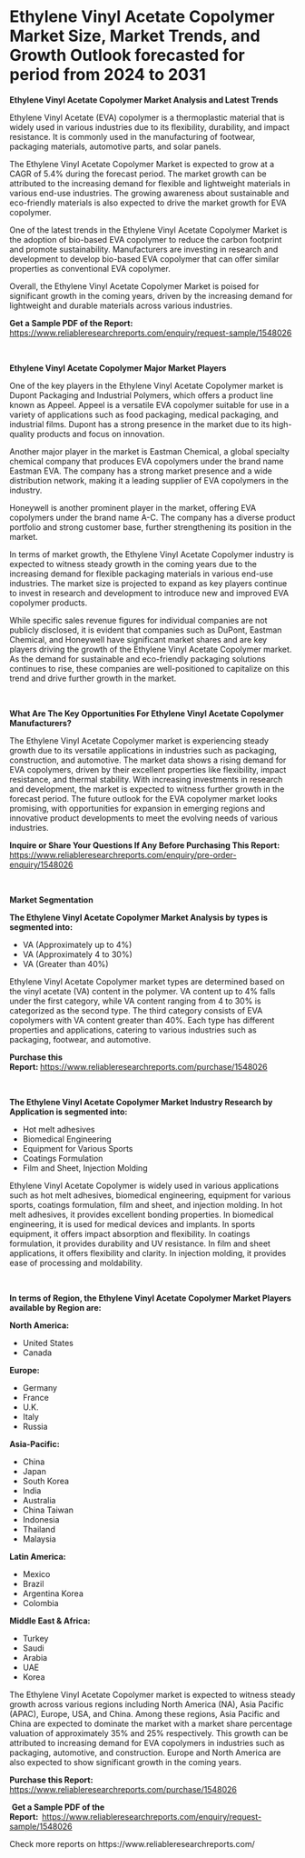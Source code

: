 <p><h1>Ethylene Vinyl Acetate Copolymer Market Size, Market Trends, and Growth Outlook forecasted for period from 2024 to 2031</h1></p><p><strong>Ethylene Vinyl Acetate Copolymer Market Analysis and Latest Trends</strong></p>
<p><p>Ethylene Vinyl Acetate (EVA) copolymer is a thermoplastic material that is widely used in various industries due to its flexibility, durability, and impact resistance. It is commonly used in the manufacturing of footwear, packaging materials, automotive parts, and solar panels.</p><p>The Ethylene Vinyl Acetate Copolymer Market is expected to grow at a CAGR of 5.4% during the forecast period. The market growth can be attributed to the increasing demand for flexible and lightweight materials in various end-use industries. The growing awareness about sustainable and eco-friendly materials is also expected to drive the market growth for EVA copolymer.</p><p>One of the latest trends in the Ethylene Vinyl Acetate Copolymer Market is the adoption of bio-based EVA copolymer to reduce the carbon footprint and promote sustainability. Manufacturers are investing in research and development to develop bio-based EVA copolymer that can offer similar properties as conventional EVA copolymer.</p><p>Overall, the Ethylene Vinyl Acetate Copolymer Market is poised for significant growth in the coming years, driven by the increasing demand for lightweight and durable materials across various industries.</p></p>
<p><strong>Get a Sample PDF of the Report:&nbsp;</strong> <a href="https://www.reliableresearchreports.com/enquiry/request-sample/1548026">https://www.reliableresearchreports.com/enquiry/request-sample/1548026</a></p>
<p>&nbsp;</p>
<p><strong>Ethylene Vinyl Acetate Copolymer Major Market Players</strong></p>
<p><p>One of the key players in the Ethylene Vinyl Acetate Copolymer market is Dupont Packaging and Industrial Polymers, which offers a product line known as Appeel. Appeel is a versatile EVA copolymer suitable for use in a variety of applications such as food packaging, medical packaging, and industrial films. Dupont has a strong presence in the market due to its high-quality products and focus on innovation.</p><p>Another major player in the market is Eastman Chemical, a global specialty chemical company that produces EVA copolymers under the brand name Eastman EVA. The company has a strong market presence and a wide distribution network, making it a leading supplier of EVA copolymers in the industry.</p><p>Honeywell is another prominent player in the market, offering EVA copolymers under the brand name A-C. The company has a diverse product portfolio and strong customer base, further strengthening its position in the market.</p><p>In terms of market growth, the Ethylene Vinyl Acetate Copolymer industry is expected to witness steady growth in the coming years due to the increasing demand for flexible packaging materials in various end-use industries. The market size is projected to expand as key players continue to invest in research and development to introduce new and improved EVA copolymer products.</p><p>While specific sales revenue figures for individual companies are not publicly disclosed, it is evident that companies such as DuPont, Eastman Chemical, and Honeywell have significant market shares and are key players driving the growth of the Ethylene Vinyl Acetate Copolymer market. As the demand for sustainable and eco-friendly packaging solutions continues to rise, these companies are well-positioned to capitalize on this trend and drive further growth in the market.</p></p>
<p>&nbsp;</p>
<p><strong>What Are The Key Opportunities For Ethylene Vinyl Acetate Copolymer Manufacturers?</strong></p>
<p><p>The Ethylene Vinyl Acetate Copolymer market is experiencing steady growth due to its versatile applications in industries such as packaging, construction, and automotive. The market data shows a rising demand for EVA copolymers, driven by their excellent properties like flexibility, impact resistance, and thermal stability. With increasing investments in research and development, the market is expected to witness further growth in the forecast period. The future outlook for the EVA copolymer market looks promising, with opportunities for expansion in emerging regions and innovative product developments to meet the evolving needs of various industries.</p></p>
<p><strong>Inquire or Share Your Questions If Any Before Purchasing This Report:</strong> <a href="https://www.reliableresearchreports.com/enquiry/pre-order-enquiry/1548026">https://www.reliableresearchreports.com/enquiry/pre-order-enquiry/1548026</a></p>
<p>&nbsp;</p>
<p><strong>Market Segmentation</strong></p>
<p><strong>The Ethylene Vinyl Acetate Copolymer Market Analysis by types is segmented into:</strong></p>
<p><ul><li>VA (Approximately up to 4%)</li><li>VA (Approximately 4 to 30%)</li><li>VA (Greater than 40%)</li></ul></p>
<p><p>Ethylene Vinyl Acetate Copolymer market types are determined based on the vinyl acetate (VA) content in the polymer. VA content up to 4% falls under the first category, while VA content ranging from 4 to 30% is categorized as the second type. The third category consists of EVA copolymers with VA content greater than 40%. Each type has different properties and applications, catering to various industries such as packaging, footwear, and automotive.</p></p>
<p><strong>Purchase this Report:&nbsp;</strong><a href="https://www.reliableresearchreports.com/purchase/1548026">https://www.reliableresearchreports.com/purchase/1548026</a></p>
<p>&nbsp;</p>
<p><strong>The Ethylene Vinyl Acetate Copolymer Market Industry Research by Application is segmented into:</strong></p>
<p><ul><li>Hot melt adhesives</li><li>Biomedical Engineering</li><li>Equipment for Various Sports</li><li>Coatings Formulation</li><li>Film and Sheet, Injection Molding</li></ul></p>
<p><p>Ethylene Vinyl Acetate Copolymer is widely used in various applications such as hot melt adhesives, biomedical engineering, equipment for various sports, coatings formulation, film and sheet, and injection molding. In hot melt adhesives, it provides excellent bonding properties. In biomedical engineering, it is used for medical devices and implants. In sports equipment, it offers impact absorption and flexibility. In coatings formulation, it provides durability and UV resistance. In film and sheet applications, it offers flexibility and clarity. In injection molding, it provides ease of processing and moldability.</p></p>
<p>&nbsp;</p>
<p><strong>In terms of Region, the Ethylene Vinyl Acetate Copolymer Market Players available by Region are:</strong></p>
<p>
    <p> <strong> North America: </strong>
        <ul>
            <li>United States</li>
            <li>Canada</li>
        </ul>
        </p> 
    <p> <strong> Europe: </strong>
        <ul>
            <li>Germany</li>
            <li>France</li>
            <li>U.K.</li>
            <li>Italy</li>
            <li>Russia</li>
        </ul>
        </p> 
    <p> <strong> Asia-Pacific: </strong>
        <ul>
            <li>China</li>
            <li>Japan</li>
            <li>South Korea</li>
            <li>India</li>
            <li>Australia</li>
            <li>China Taiwan</li>
            <li>Indonesia</li>
            <li>Thailand</li>
            <li>Malaysia</li>
        </ul>
        </p> 
    <p> <strong> Latin America: </strong>
        <ul>
            <li>Mexico</li>
            <li>Brazil</li>
            <li>Argentina Korea</li>
            <li>Colombia</li>
        </ul>
        </p> 
    <p> <strong> Middle East & Africa: </strong>
        <ul>
            <li>Turkey</li>
            <li>Saudi</li>
            <li>Arabia</li>
            <li>UAE</li>
            <li>Korea</li>
        </ul>
    </p>
    </p>
<p><p>The Ethylene Vinyl Acetate Copolymer market is expected to witness steady growth across various regions including North America (NA), Asia Pacific (APAC), Europe, USA, and China. Among these regions, Asia Pacific and China are expected to dominate the market with a market share percentage valuation of approximately 35% and 25% respectively. This growth can be attributed to increasing demand for EVA copolymers in industries such as packaging, automotive, and construction. Europe and North America are also expected to show significant growth in the coming years.</p></p>
<p><strong>Purchase this Report: </strong><a href="https://www.reliableresearchreports.com/purchase/1548026">https://www.reliableresearchreports.com/purchase/1548026</a></p>
<p>&nbsp;<strong>Get a Sample PDF of the Report:&nbsp;&nbsp;</strong><a href="https://www.reliableresearchreports.com/enquiry/request-sample/1548026">https://www.reliableresearchreports.com/enquiry/request-sample/1548026</a></p>
<p><strong></strong></p>
<p>Check more reports on https://www.reliableresearchreports.com/</p>